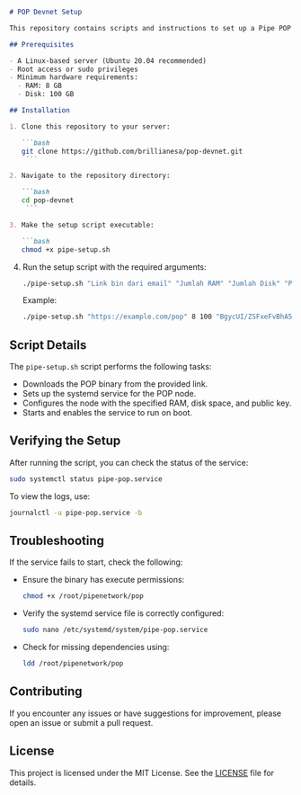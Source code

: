 
```markdown
# POP Devnet Setup

This repository contains scripts and instructions to set up a Pipe POP Node on your server.

## Prerequisites

- A Linux-based server (Ubuntu 20.04 recommended)
- Root access or sudo privileges
- Minimum hardware requirements:
  - RAM: 8 GB
  - Disk: 100 GB

## Installation

1. Clone this repository to your server:

   ```bash
   git clone https://github.com/brillianesa/pop-devnet.git
    ```

2. Navigate to the repository directory:

   ```bash
   cd pop-devnet
    ```

3. Make the setup script executable:

   ```bash
   chmod +x pipe-setup.sh
   ```

4. Run the setup script with the required arguments:

   ```bash
   ./pipe-setup.sh "Link bin dari email" "Jumlah RAM" "Jumlah Disk" "Public Key"
   ```

   Example:

   ```bash
   ./pipe-setup.sh "https://example.com/pop" 8 100 "BgycUI/ZSFxeFvBhA5ymahe383A6dsdw22422scXVYzd"
   ```

## Script Details

The `pipe-setup.sh` script performs the following tasks:

- Downloads the POP binary from the provided link.
- Sets up the systemd service for the POP node.
- Configures the node with the specified RAM, disk space, and public key.
- Starts and enables the service to run on boot.

## Verifying the Setup

After running the script, you can check the status of the service:

```bash
sudo systemctl status pipe-pop.service
```

To view the logs, use:

```bash
journalctl -u pipe-pop.service -b
```

## Troubleshooting

If the service fails to start, check the following:

- Ensure the binary has execute permissions:
  ```bash
  chmod +x /root/pipenetwork/pop
  ```
- Verify the systemd service file is correctly configured:
  ```bash
  sudo nano /etc/systemd/system/pipe-pop.service
  ```
- Check for missing dependencies using:
  ```bash
  ldd /root/pipenetwork/pop
  ```

## Contributing

If you encounter any issues or have suggestions for improvement, please open an issue or submit a pull request.

## License

This project is licensed under the MIT License. See the [LICENSE](LICENSE) file for details.
